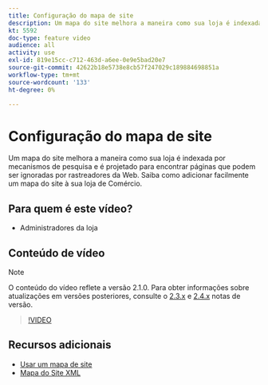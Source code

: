 ```yaml
---
title: Configuração do mapa de site
description: Um mapa do site melhora a maneira como sua loja é indexada por mecanismos de pesquisa. Saiba como configurar um mapa do site para seu [!DNL Commerce] armazenar no Admin.
kt: 5592
doc-type: feature video
audience: all
activity: use
exl-id: 819e15cc-c712-463d-a6ee-0e9e5bad20e7
source-git-commit: 42622b18e5738e8cb57f247029c189884698851a
workflow-type: tm+mt
source-wordcount: '133'
ht-degree: 0%

---
```


# Configuração do mapa de site

Um mapa do site melhora a maneira como sua loja é indexada por mecanismos de pesquisa e é projetado para encontrar páginas que podem ser ignoradas por rastreadores da Web. Saiba como adicionar facilmente um mapa do site à sua loja de Comércio.

## Para quem é este vídeo?

- Administradores da loja

## Conteúdo de vídeo

>[!NOTE]
>
>O conteúdo do vídeo reflete a versão 2.1.0. Para obter informações sobre atualizações em versões posteriores, consulte o [2.3.x](https://devdocs.magento.com/guides/v2.3/release-notes/bk-release-notes.html) e [2.4.x](https://devdocs.magento.com/guides/v2.4/release-notes/bk-release-notes.html) notas de versão.

>[!VIDEO](https://video.tv.adobe.com/v/35748?quality=12&learn=on)

## Recursos adicionais

- [Usar um mapa de site](https://docs.magento.com/user-guide/marketing/sitemap-xml.html)
- [Mapa do Site XML](https://docs.magento.com/user-guide/configuration/catalog/xml-sitemap.html)
